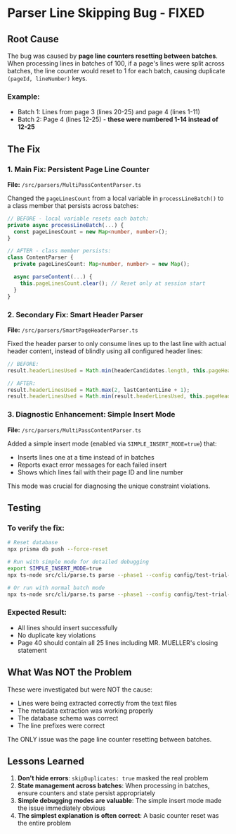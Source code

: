 # Parser Line Skipping Bug - FIXED

## Root Cause
The bug was caused by **page line counters resetting between batches**. When processing lines in batches of 100, if a page's lines were split across batches, the line counter would reset to 1 for each batch, causing duplicate `(pageId, lineNumber)` keys.

### Example:
- Batch 1: Lines from page 3 (lines 20-25) and page 4 (lines 1-11)
- Batch 2: Page 4 (lines 12-25) - **these were numbered 1-14 instead of 12-25**

## The Fix

### 1. Main Fix: Persistent Page Line Counter
**File:** `/src/parsers/MultiPassContentParser.ts`

Changed the `pageLinesCount` from a local variable in `processLineBatch()` to a class member that persists across batches:

```typescript
// BEFORE - local variable resets each batch:
private async processLineBatch(...) {
  const pageLinesCount = new Map<number, number>();
}

// AFTER - class member persists:
class ContentParser {
  private pageLinesCount: Map<number, number> = new Map();

  async parseContent(...) {
    this.pageLinesCount.clear(); // Reset only at session start
  }
}
```

### 2. Secondary Fix: Smart Header Parser
**File:** `/src/parsers/SmartPageHeaderParser.ts`

Fixed the header parser to only consume lines up to the last line with actual header content, instead of blindly using all configured header lines:

```typescript
// BEFORE:
result.headerLinesUsed = Math.min(headerCandidates.length, this.pageHeaderLines);

// AFTER:
result.headerLinesUsed = Math.max(2, lastContentLine + 1);
result.headerLinesUsed = Math.min(result.headerLinesUsed, this.pageHeaderLines);
```

### 3. Diagnostic Enhancement: Simple Insert Mode
**File:** `/src/parsers/MultiPassContentParser.ts`

Added a simple insert mode (enabled via `SIMPLE_INSERT_MODE=true`) that:
- Inserts lines one at a time instead of in batches
- Reports exact error messages for each failed insert
- Shows which lines fail with their page ID and line number

This mode was crucial for diagnosing the unique constraint violations.

## Testing

### To verify the fix:
```bash
# Reset database
npx prisma db push --force-reset

# Run with simple mode for detailed debugging
export SIMPLE_INSERT_MODE=true
npx ts-node src/cli/parse.ts parse --phase1 --config config/test-trial-67.json

# Or run with normal batch mode
npx ts-node src/cli/parse.ts parse --phase1 --config config/test-trial-67.json
```

### Expected Result:
- All lines should insert successfully
- No duplicate key violations
- Page 40 should contain all 25 lines including MR. MUELLER's closing statement

## What Was NOT the Problem

These were investigated but were NOT the cause:
- Lines were being extracted correctly from the text files
- The metadata extraction was working properly
- The database schema was correct
- The line prefixes were correct

The ONLY issue was the page line counter resetting between batches.

## Lessons Learned

1. **Don't hide errors**: `skipDuplicates: true` masked the real problem
2. **State management across batches**: When processing in batches, ensure counters and state persist appropriately
3. **Simple debugging modes are valuable**: The simple insert mode made the issue immediately obvious
4. **The simplest explanation is often correct**: A basic counter reset was the entire problem